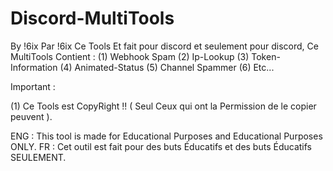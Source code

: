 # Discord-MultiTools
By !6ix
Par !6ix
Ce Tools Et fait pour discord et seulement pour discord, Ce MultiTools Contient : 
(1) Webhook Spam
(2) Ip-Lookup
(3) Token-Information
(4) Animated-Status
(5) Channel Spammer
(6) Etc...


Important :

(1) Ce Tools est CopyRight !! ( Seul Ceux qui ont la Permission de le copier peuvent ).

ENG : This tool is made for Educational Purposes and Educational Purposes ONLY.
FR : Cet outil est fait pour des buts Éducatifs et des buts Éducatifs SEULEMENT.
